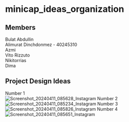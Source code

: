 # minicap_ideas_organization

## Members
Bulat Abdullin <br>
Alimurat Dinchdonmez - 40245310 <br>
Azmi <br>
Vito Rizzuto <br>
Nikitorrias <br>
Dima <br>

## Project Design Ideas
Number 1 <br>
![Screenshot_20240411_085628_Instagram](https://github.com/AlimuratDinch/minicap_ideas_organization/assets/132238708/76982b0d-108d-4163-885b-6db2e6973d88)
Number 2 <br>
![Screenshot_20240411_085234_Instagram](https://github.com/AlimuratDinch/minicap_ideas_organization/assets/132238708/13111773-d6f4-4627-994d-8db604697dab)
Number 3 <br>
![Screenshot_20240411_085826_Instagram](https://github.com/AlimuratDinch/minicap_ideas_organization/assets/132238708/451fca67-8b92-4359-87c1-54f0d7cfd130)
Number 4 <br>
![Screenshot_20240411_085651_Instagram](https://github.com/AlimuratDinch/minicap_ideas_organization/assets/132238708/41b38c8f-51d9-48b8-b1b9-9625cd86d45c)

